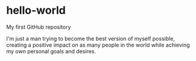 # hello-world
My first GitHub repository



I'm just a man trying to become the best version of myself possible, creating a positive impact on as many people in the world while achieving my own personal goals and desires.
